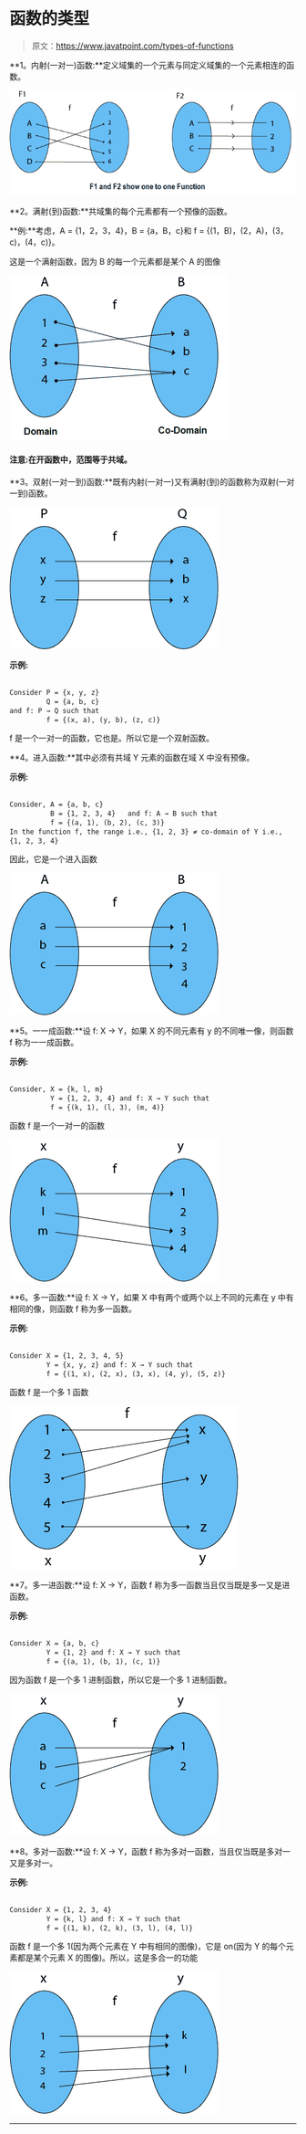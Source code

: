 # 函数的类型

> 原文：<https://www.javatpoint.com/types-of-functions>

**1。内射(一对一)函数:**定义域集的一个元素与同定义域集的一个元素相连的函数。

![Types of Functions](img/fd89f448bf720b71ca7f3cde9f85bca5.png)

**2。满射(到)函数:**共域集的每个元素都有一个预像的函数。

**例:**考虑，A = {1，2，3，4}，B = {a，B，c}和 f = {(1，B)，(2，A)，(3，c)，(4，c)}。

这是一个满射函数，因为 B 的每一个元素都是某个 A 的图像

![Types of Functions](img/a0b3b0522c636a8fafc8b231caf5e5e9.png)

#### 注意:在开函数中，范围等于共域。

**3。双射(一对一到)函数:**既有内射(一对一)又有满射(到)的函数称为双射(一对一到)函数。

![Types of Functions](img/33417ba7e8350a5cf47484afa97e8f10.png)

**示例:**

```

Consider P = {x, y, z}
         Q = {a, b, c}
and f: P → Q such that
         f = {(x, a), (y, b), (z, c)}

```

f 是一个一对一的函数，它也是。所以它是一个双射函数。

**4。进入函数:**其中必须有共域 Y 元素的函数在域 X 中没有预像。

**示例:**

```

Consider, A = {a, b, c}
          B = {1, 2, 3, 4}   and f: A → B such that
          f = {(a, 1), (b, 2), (c, 3)}
In the function f, the range i.e., {1, 2, 3} ≠ co-domain of Y i.e., {1, 2, 3, 4}

```

因此，它是一个进入函数

![Types of Functions](img/1ed8458765ce519f605c9aa277ac7490.png)

**5。一一成函数:**设 f: X → Y，如果 X 的不同元素有 y 的不同唯一像，则函数 f 称为一一成函数。

**示例:**

```

Consider, X = {k, l, m}
          Y = {1, 2, 3, 4} and f: X → Y such that
          f = {(k, 1), (l, 3), (m, 4)}

```

函数 f 是一个一对一的函数

![Types of Functions](img/1601fdb743f3ac5c458a1c81f10f4373.png)

**6。多一函数:**设 f: X → Y，如果 X 中有两个或两个以上不同的元素在 y 中有相同的像，则函数 f 称为多一函数。

**示例:**

```

Consider X = {1, 2, 3, 4, 5}
         Y = {x, y, z} and f: X → Y such that
         f = {(1, x), (2, x), (3, x), (4, y), (5, z)}

```

函数 f 是一个多 1 函数

![Types of Functions](img/97f13dd1d5520bebc2a13ce6ca9e8076.png)

**7。多一进函数:**设 f: X → Y，函数 f 称为多一函数当且仅当既是多一又是进函数。

**示例:**

```

Consider X = {a, b, c}
         Y = {1, 2} and f: X → Y such that
         f = {(a, 1), (b, 1), (c, 1)}

```

因为函数 f 是一个多 1 进制函数，所以它是一个多 1 进制函数。

![Types of Functions](img/c764d2a7149475e0cc2fe6a2a776435b.png)

**8。多对一函数:**设 f: X → Y，函数 f 称为多对一函数，当且仅当既是多对一又是多对一。

**示例:**

```

Consider X = {1, 2, 3, 4}
         Y = {k, l} and f: X → Y such that
         f = {(1, k), (2, k), (3, l), (4, l)}

```

函数 f 是一个多 1(因为两个元素在 Y 中有相同的图像)，它是 on(因为 Y 的每个元素都是某个元素 X 的图像)。所以，这是多合一的功能

![Types of Functions](img/10f4f87221dc2c6564c4a2ce2e6b86bc.png)

* * *